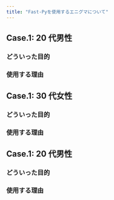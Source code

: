 ```yaml
---
title: "Fast-Pyを使用するエニグマについて"
---
```


## Case.1: 20 代男性

### どういった目的

### 使用する理由

## Case.1: 30 代女性

### どういった目的

### 使用する理由

## Case.1: 20 代男性

### どういった目的

### 使用する理由
